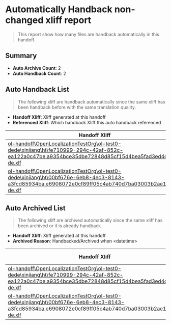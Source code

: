 # Automatically Handback non-changed xliff report
> This report show how many files are handback automatically in this handoff.

## Summary
* **Auto Archive Count**: 2
* **Auto Handback Count**: 2

## Auto Handback List
> The following xliff are handback automatically since the same xliff has been handback before with the same translation quality.

* **Handoff Xliff**: Xliff generated at this handoff
* **Referenced Xliff**: Which handback Xliff this auto handback referenced

| Handoff Xliff | Referenced Xliff | 
| --- | --- | 
| [ol-handoff\OpenLocalizationTestOrg\ol-test0-dede\xinjiang\ht\fe710999-294c-42af-852c-ea122a0c47be.a9354bce35dbe72848d85cf15d4bea5fad3ed4d4.de-de.xlf](https://github.com/OpenLocalizationTestOrg/ol-test0-handoff/blob/010c251a8eba75772d523dc6732e02adfa8a9f5d/ol-handoff/OpenLocalizationTestOrg/ol-test0-dede/xinjiang/ht/fe710999-294c-42af-852c-ea122a0c47be.a9354bce35dbe72848d85cf15d4bea5fad3ed4d4.de-de.xlf) | [ol-handback\OpenLocalizationTestOrg\ol-test0-dede\xinjiang\high\fe710999-294c-42af-852c-ea122a0c47be.a9354bce35dbe72848d85cf15d4bea5fad3ed4d4.de-de.xlf](https://github.com/OpenLocalizationTestOrg/ol-test0-handback/blob/22e329ed5d27851819014927e30c64395694c358/ol-handback/OpenLocalizationTestOrg/ol-test0-dede/xinjiang/high/fe710999-294c-42af-852c-ea122a0c47be.a9354bce35dbe72848d85cf15d4bea5fad3ed4d4.de-de.xlf) | 
| [ol-handoff\OpenLocalizationTestOrg\ol-test0-dede\xinjiang\ht\00bf676e-6eb8-4ec3-8143-a3fcd85934ba.e6908072e0cf89ff05c4ab740d7ba03003b2ae17.de-de.xlf](https://github.com/OpenLocalizationTestOrg/ol-test0-handoff/blob/010c251a8eba75772d523dc6732e02adfa8a9f5d/ol-handoff/OpenLocalizationTestOrg/ol-test0-dede/xinjiang/ht/00bf676e-6eb8-4ec3-8143-a3fcd85934ba.e6908072e0cf89ff05c4ab740d7ba03003b2ae17.de-de.xlf) | [ol-handback\OpenLocalizationTestOrg\ol-test0-dede\xinjiang\high\00bf676e-6eb8-4ec3-8143-a3fcd85934ba.e6908072e0cf89ff05c4ab740d7ba03003b2ae17.de-de.xlf](https://github.com/OpenLocalizationTestOrg/ol-test0-handback/blob/22e329ed5d27851819014927e30c64395694c358/ol-handback/OpenLocalizationTestOrg/ol-test0-dede/xinjiang/high/00bf676e-6eb8-4ec3-8143-a3fcd85934ba.e6908072e0cf89ff05c4ab740d7ba03003b2ae17.de-de.xlf) | 

## Auto Archived List
> The following xliff are archived automatically since the same xliff has been archived or it is already handback

* **Handoff Xliff**: Xliff generated at this handoff
* **Archived Reason**: Handbacked/Archived when &lt;datetime&gt;

| Handoff Xliff | Archived Reason | 
| --- | --- | 
| [ol-handoff\OpenLocalizationTestOrg\ol-test0-dede\xinjiang\ht\fe710999-294c-42af-852c-ea122a0c47be.a9354bce35dbe72848d85cf15d4bea5fad3ed4d4.de-de.xlf](https://github.com/OpenLocalizationTestOrg/ol-test0-handoff/blob/010c251a8eba75772d523dc6732e02adfa8a9f5d/ol-handoff/OpenLocalizationTestOrg/ol-test0-dede/xinjiang/ht/fe710999-294c-42af-852c-ea122a0c47be.a9354bce35dbe72848d85cf15d4bea5fad3ed4d4.de-de.xlf) | Handbacked | 
| [ol-handoff\OpenLocalizationTestOrg\ol-test0-dede\xinjiang\ht\00bf676e-6eb8-4ec3-8143-a3fcd85934ba.e6908072e0cf89ff05c4ab740d7ba03003b2ae17.de-de.xlf](https://github.com/OpenLocalizationTestOrg/ol-test0-handoff/blob/010c251a8eba75772d523dc6732e02adfa8a9f5d/ol-handoff/OpenLocalizationTestOrg/ol-test0-dede/xinjiang/ht/00bf676e-6eb8-4ec3-8143-a3fcd85934ba.e6908072e0cf89ff05c4ab740d7ba03003b2ae17.de-de.xlf) | Handbacked | 

